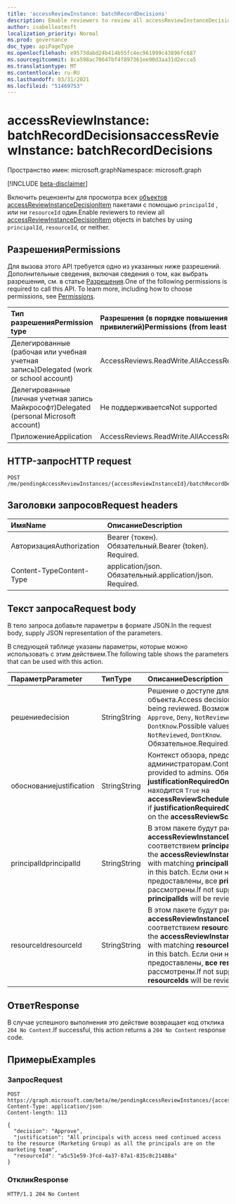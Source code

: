 ```yaml
---
title: 'accessReviewInstance: batchRecordDecisions'
description: Emable reviewers to review all accessReviewInstanceDecisionItems in batches.
author: isabelleatmsft
localization_priority: Normal
ms.prod: governance
doc_type: apiPageType
ms.openlocfilehash: e9573dabd24b414b55fc4ec961999c43896fc687
ms.sourcegitcommit: 8ca598ac70647bf4f897361ee90d3aa31d2ecca5
ms.translationtype: MT
ms.contentlocale: ru-RU
ms.lasthandoff: 03/31/2021
ms.locfileid: "51469753"
---
```

# <a name="accessreviewinstance-batchrecorddecisions"></a><span data-ttu-id="ac5fe-103">accessReviewInstance: batchRecordDecisions</span><span class="sxs-lookup"><span data-stu-id="ac5fe-103">accessReviewInstance: batchRecordDecisions</span></span>
<span data-ttu-id="ac5fe-104">Пространство имен: microsoft.graph</span><span class="sxs-lookup"><span data-stu-id="ac5fe-104">Namespace: microsoft.graph</span></span>

[!INCLUDE [beta-disclaimer](../../includes/beta-disclaimer.md)]

<span data-ttu-id="ac5fe-105">Включить рецензенты для просмотра всех [объектов accessReviewInstanceDecisionItem](../resources/accessreviewinstancedecisionitem.md) пакетами с помощью `principalId` , или ни `resourceId` один.</span><span class="sxs-lookup"><span data-stu-id="ac5fe-105">Enable reviewers to review all [accessReviewInstanceDecisionItem](../resources/accessreviewinstancedecisionitem.md) objects in batches by using `principalId`, `resourceId`, or neither.</span></span>

## <a name="permissions"></a><span data-ttu-id="ac5fe-106">Разрешения</span><span class="sxs-lookup"><span data-stu-id="ac5fe-106">Permissions</span></span>
<span data-ttu-id="ac5fe-p101">Для вызова этого API требуется одно из указанных ниже разрешений. Дополнительные сведения, включая сведения о том, как выбрать разрешения, см. в статье [Разрешения](/graph/permissions-reference).</span><span class="sxs-lookup"><span data-stu-id="ac5fe-p101">One of the following permissions is required to call this API. To learn more, including how to choose permissions, see [Permissions](/graph/permissions-reference).</span></span>

|<span data-ttu-id="ac5fe-109">Тип разрешения</span><span class="sxs-lookup"><span data-stu-id="ac5fe-109">Permission type</span></span>|<span data-ttu-id="ac5fe-110">Разрешения (в порядке повышения привилегий)</span><span class="sxs-lookup"><span data-stu-id="ac5fe-110">Permissions (from least to most privileged)</span></span>|
|:---|:---|
|<span data-ttu-id="ac5fe-111">Делегированные (рабочая или учебная учетная запись)</span><span class="sxs-lookup"><span data-stu-id="ac5fe-111">Delegated (work or school account)</span></span>|<span data-ttu-id="ac5fe-112">AccessReviews.ReadWrite.All</span><span class="sxs-lookup"><span data-stu-id="ac5fe-112">AccessReviews.ReadWrite.All</span></span>|
|<span data-ttu-id="ac5fe-113">Делегированные (личная учетная запись Майкрософт)</span><span class="sxs-lookup"><span data-stu-id="ac5fe-113">Delegated (personal Microsoft account)</span></span>|<span data-ttu-id="ac5fe-114">Не поддерживается</span><span class="sxs-lookup"><span data-stu-id="ac5fe-114">Not supported</span></span>|
|<span data-ttu-id="ac5fe-115">Приложение</span><span class="sxs-lookup"><span data-stu-id="ac5fe-115">Application</span></span>|<span data-ttu-id="ac5fe-116">AccessReviews.ReadWrite.All</span><span class="sxs-lookup"><span data-stu-id="ac5fe-116">AccessReviews.ReadWrite.All</span></span>|

## <a name="http-request"></a><span data-ttu-id="ac5fe-117">HTTP-запрос</span><span class="sxs-lookup"><span data-stu-id="ac5fe-117">HTTP request</span></span>

<!-- {
  "blockType": "ignored"
}
-->
``` http
POST /me/pendingAccessReviewInstances/{accessReviewInstanceId}/batchRecordDecisions
```

## <a name="request-headers"></a><span data-ttu-id="ac5fe-118">Заголовки запросов</span><span class="sxs-lookup"><span data-stu-id="ac5fe-118">Request headers</span></span>
|<span data-ttu-id="ac5fe-119">Имя</span><span class="sxs-lookup"><span data-stu-id="ac5fe-119">Name</span></span>|<span data-ttu-id="ac5fe-120">Описание</span><span class="sxs-lookup"><span data-stu-id="ac5fe-120">Description</span></span>|
|:---|:---|
|<span data-ttu-id="ac5fe-121">Авторизация</span><span class="sxs-lookup"><span data-stu-id="ac5fe-121">Authorization</span></span>|<span data-ttu-id="ac5fe-p102">Bearer {токен}. Обязательный.</span><span class="sxs-lookup"><span data-stu-id="ac5fe-p102">Bearer {token}. Required.</span></span>|
|<span data-ttu-id="ac5fe-124">Content-Type</span><span class="sxs-lookup"><span data-stu-id="ac5fe-124">Content-Type</span></span>|<span data-ttu-id="ac5fe-p103">application/json. Обязательный.</span><span class="sxs-lookup"><span data-stu-id="ac5fe-p103">application/json. Required.</span></span>|

## <a name="request-body"></a><span data-ttu-id="ac5fe-127">Текст запроса</span><span class="sxs-lookup"><span data-stu-id="ac5fe-127">Request body</span></span>
<span data-ttu-id="ac5fe-128">В тело запроса добавьте параметры в формате JSON.</span><span class="sxs-lookup"><span data-stu-id="ac5fe-128">In the request body, supply JSON representation of the parameters.</span></span>

<span data-ttu-id="ac5fe-129">В следующей таблице указаны параметры, которые можно использовать с этим действием.</span><span class="sxs-lookup"><span data-stu-id="ac5fe-129">The following table shows the parameters that can be used with this action.</span></span>

|<span data-ttu-id="ac5fe-130">Параметр</span><span class="sxs-lookup"><span data-stu-id="ac5fe-130">Parameter</span></span>|<span data-ttu-id="ac5fe-131">Тип</span><span class="sxs-lookup"><span data-stu-id="ac5fe-131">Type</span></span>|<span data-ttu-id="ac5fe-132">Описание</span><span class="sxs-lookup"><span data-stu-id="ac5fe-132">Description</span></span>|
|:---|:---|:---|
| <span data-ttu-id="ac5fe-133">решение</span><span class="sxs-lookup"><span data-stu-id="ac5fe-133">decision</span></span>  | <span data-ttu-id="ac5fe-134">String</span><span class="sxs-lookup"><span data-stu-id="ac5fe-134">String</span></span> | <span data-ttu-id="ac5fe-135">Решение о доступе для проверяемого объекта.</span><span class="sxs-lookup"><span data-stu-id="ac5fe-135">Access decision for the entity being reviewed.</span></span> <span data-ttu-id="ac5fe-136">Возможные значения: `Approve`, `Deny`, `NotReviewed`, `DontKnow`.</span><span class="sxs-lookup"><span data-stu-id="ac5fe-136">Possible values are: `Approve`, `Deny`, `NotReviewed`, `DontKnow`.</span></span> <span data-ttu-id="ac5fe-137">Обязательное.</span><span class="sxs-lookup"><span data-stu-id="ac5fe-137">Required.</span></span>  |
|  <span data-ttu-id="ac5fe-138">обоснование</span><span class="sxs-lookup"><span data-stu-id="ac5fe-138">justification</span></span> | <span data-ttu-id="ac5fe-139">String</span><span class="sxs-lookup"><span data-stu-id="ac5fe-139">String</span></span> | <span data-ttu-id="ac5fe-140">Контекст обзора, предоставленного администраторам.</span><span class="sxs-lookup"><span data-stu-id="ac5fe-140">Context of the review provided to admins.</span></span> <span data-ttu-id="ac5fe-141">Обязательно, **если justificationRequiredOnApproval** находится `True` на **accessReviewScheduleDefinition**.</span><span class="sxs-lookup"><span data-stu-id="ac5fe-141">Required if **justificationRequiredOnApproval** is `True` on the **accessReviewScheduleDefinition**.</span></span>  |
|<span data-ttu-id="ac5fe-142">principalId</span><span class="sxs-lookup"><span data-stu-id="ac5fe-142">principalId</span></span>|<span data-ttu-id="ac5fe-143">String</span><span class="sxs-lookup"><span data-stu-id="ac5fe-143">String</span></span>|<span data-ttu-id="ac5fe-144">В этом пакете будут рассмотрены все **accessReviewInstanceDecisionItems** с соответствием **principalId.**</span><span class="sxs-lookup"><span data-stu-id="ac5fe-144">If supplied, all the **accessReviewInstanceDecisionItems** with matching **principalId** will be reviewed in this batch.</span></span> <span data-ttu-id="ac5fe-145">Если они не будут предоставлены, все **principalIds** будут рассмотрены.</span><span class="sxs-lookup"><span data-stu-id="ac5fe-145">If not supplied, all **principalIds** will be reviewed.</span></span>|
|<span data-ttu-id="ac5fe-146">resourceId</span><span class="sxs-lookup"><span data-stu-id="ac5fe-146">resourceId</span></span>|<span data-ttu-id="ac5fe-147">String</span><span class="sxs-lookup"><span data-stu-id="ac5fe-147">String</span></span>|<span data-ttu-id="ac5fe-148">В этом пакете будут рассмотрены все **accessReviewInstanceDecisionItems** с соответствием **resourceId.**</span><span class="sxs-lookup"><span data-stu-id="ac5fe-148">If supplied, all the **accessReviewInstanceDecisionItems** with matching **resourceId** will be reviewed in this batch.</span></span> <span data-ttu-id="ac5fe-149">Если они не будут предоставлены, **все resourceIds** будут рассмотрены.</span><span class="sxs-lookup"><span data-stu-id="ac5fe-149">If not supplied, all **resourceIds** will be reviewed.</span></span>|



## <a name="response"></a><span data-ttu-id="ac5fe-150">Ответ</span><span class="sxs-lookup"><span data-stu-id="ac5fe-150">Response</span></span>

<span data-ttu-id="ac5fe-151">В случае успешного выполнения это действие возвращает код отклика `204 No Content`.</span><span class="sxs-lookup"><span data-stu-id="ac5fe-151">If successful, this action returns a `204 No Content` response code.</span></span>

## <a name="examples"></a><span data-ttu-id="ac5fe-152">Примеры</span><span class="sxs-lookup"><span data-stu-id="ac5fe-152">Examples</span></span>

### <a name="request"></a><span data-ttu-id="ac5fe-153">Запрос</span><span class="sxs-lookup"><span data-stu-id="ac5fe-153">Request</span></span>
<!-- {
  "blockType": "request",
  "name": "accessreviewinstance_batchrecorddecisions"
}
-->
``` http
POST https://graph.microsoft.com/beta/me/pendingAccessReviewInstances/{accessReviewInstanceId}/batchRecordDecisions
Content-Type: application/json
Content-length: 113

{
  "decision": "Approve",
  "justification": "All principals with access need continued access to the resource (Marketing Group) as all the principals are on the marketing team",
  "resourceId": "a5c51e59-3fcd-4a37-87a1-835c0c21488a"
}
```


### <a name="response"></a><span data-ttu-id="ac5fe-154">Отклик</span><span class="sxs-lookup"><span data-stu-id="ac5fe-154">Response</span></span>
<!-- {
  "blockType": "response",
  "truncated": true
}
-->
``` http
HTTP/1.1 204 No Content
```
